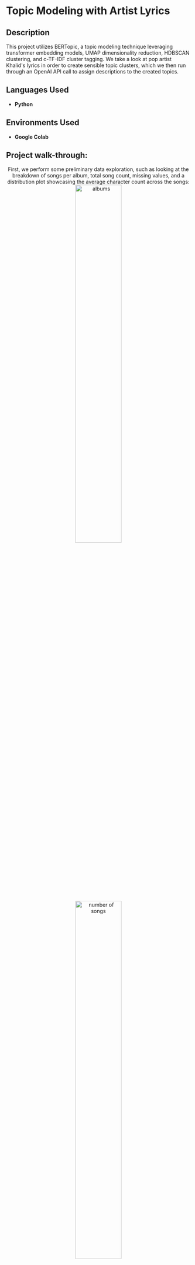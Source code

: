 <h1>Topic Modeling with Artist Lyrics</h1>

<h2>Description</h2>
This project utilizes BERTopic, a topic modeling technique leveraging transformer embedding models, UMAP dimensionality reduction, HDBSCAN clustering, and c-TF-IDF cluster tagging. We take
a look at pop artist Khalid's lyrics in order to create sensible topic clusters, which we then run through an OpenAI API call to assign descriptions to the created topics.
<br />


<h2>Languages Used</h2>

- <b>Python</b> 

<h2>Environments Used </h2>

- <b>Google Colab</b>

<h2>Project walk-through:</h2>

<p align="center">
First, we perform some preliminary data exploration, such as looking at the breakdown of songs per album, total song count, missing values, and a distribution plot showcasing the average character count across the songs: <br/>
<img src="https://i.imgur.com/iWjQ8oj.png" height="50%" width="50%" alt="albums"/> <img src="https://i.imgur.com/DXQ7La6.png" height="50%" width="50%" alt="number of songs"/> <img src="https://i.imgur.com/Eudsuwz.png" height="50%" width="50%" alt="dist plot"/>
<br />
Looking at the song counts, it looks like we have some albums containing only 1 song. It's safe to say we can consider these as singles.
<br /> 
<br />
Looking into the 'NaN' values, we can determine that these songs are also either singles or remixes.
<img src="https://i.imgur.com/NvVFAkT.png" height="65%" width="65%" alt="albums"/>
<br />
<br />
We can remedy this by creating two functions to group all singles and remixes into a single album labeled "Singles":
<img src="https://i.imgur.com/hbQQXpE.png" height="45%" width="45%" alt="albums"/><img src="https://i.imgur.com/KvYhI4g.png" height="50%" width="50%" alt="albums"/>
<br />
<br />
We also explore the word frequencies across all the songs using a bar chart and WordCloud. This will give us a better idea of the overarching theme to expect from Khalid's songs:  <br/>
<img src="https://i.imgur.com/QX19huj.png" height="50%" width="50%" alt="bar_chart"/><img src="https://i.imgur.com/x3Eg7ZU.png" height="50%" width="50%" alt="word cloud"/>
We can infer the theme from the most common lyrics to revolve around the experience of love and the associated emotions and challenges. It touches on the idea of knowing someone or something deeply, the innocence and passion of youth, the intensity of feelings, the passage of time, moments of foolishness or naivety, and the significance of night as a setting for introspection or romantic encounters. 
<br />
<br />
Now for the fun part - <b>building our model!</b>
<br />
We want to look at several parameters when constructing our model. For the purpose of removing stopwords, we'll call on a vectorizer model:
<br />
<br/>
<img src="https://i.imgur.com/s7fjLlR.png" height="50%" width="50%" alt="Disk Sanitization Steps"/>
<br />
<br />
In order for the BERTopic model to work with our list of lyrics, we need to transform them into vector embeddings. We'll essentially convert the string text into its numerical representation - in other words we're translating human "meaning" into machine "meaning". In our case, we're using the HuggingFace sentence transformer model 'all-mpnet-base-v2'  <br/>
<br/>
<img src="https://i.imgur.com/EAw2iOS.png" height="50%" width="50%" alt="Disk Sanitization Steps"/>
<br />
<br />
Our vector embedding model yields a dense multi-dimensional vector space. For the purpose of topic clustering and extraction, we want to reduce the dimensionality of our vector representations. We do this via UMAP (Uniform Manifold Approximation and Production), which transforms our vectors into 2 or 3 dimensions. UMAP excels at this task because we can control how well local or global structures are preserved via the 'n-neighbors' parameter. Increasing the parameter creates larger clusters, however since we are dealing with a smaller dataset, we opt to set the value 'n-neighbors' to 2. We also use the default distance computing metric 'cosine' since our data has been vectorized in high dimensions.
<br/>
<br/>
<img src="https://i.imgur.com/WBJbK6O.png" height="50%" width="50%" alt="Disk Sanitization Steps"/>
<br />
<br />
Now that we have our low-dimension vectors, we want to cluster them to eventually extract meaningful topics. To this end, we emply HDBSCAN - an hierarchical density-based clustering technique. The hierarchical aspect entails that the clustering will look for a logical "sequence" when considering different points together. This is something can later visualize to see how our BERTopic model determined the hierarchy. HDBSCAN being density-based means that it can cluster points together based on their density (how close they are to each other). This also means it can handle irregular shapes and outliers. Our parameters include the minimum cluster size, which we set to 5 due to the fact that any higher and we hardly get any topics generated, and any lower yields too many. All other parameters are set to default.   
<br/>
<br/>
<img src="https://i.imgur.com/yei8Mh6.png" height="50%" width="50%" alt="Disk Sanitization Steps"/>
<br/>
<br/>
For topic extraction, we work with a technique called c-TF-IDF, a modified version of TF-IDF, for BERTopic modeling. While the traditional TF-IDF technique looks at the most relevent documents given a term, c-TF-IDF looks at the most relevent terms within a document instead. We add the parameter BM-25, a class based weighting measure that works better with smaller datasets.
<br/>
<br/>
<img src="https://i.imgur.com/xioKfde.png" height="50%" width="50%" alt="Disk Sanitization Steps"/>
<br />
<br />

</p>
<!--
 ```diff
- text in red
+ text in green
! text in orange
# text in gray
@@ text in purple (and bold)@@
```
--!>

